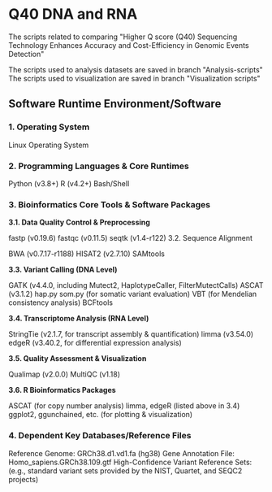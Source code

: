 # Q40 DNA and RNA
The scripts related to comparing "Higher Q score (Q40) Sequencing Technology Enhances Accuracy and Cost-Efficiency in Genomic Events Detection"

The scripts used to analysis datasets are saved in branch "Analysis-scripts"
The scripts used to visualization are saved in branch "Visualization scripts"

## Software Runtime Environment/Software

### 1. Operating System

Linux Operating System
### 2. Programming Languages & Core Runtimes

Python (v3.8+)
R (v4.2+)
Bash/Shell
### 3. Bioinformatics Core Tools & Software Packages

**3.1. Data Quality Control & Preprocessing**

fastp (v0.19.6)
fastqc (v0.11.5)
seqtk (v1.4-r122)
3.2. Sequence Alignment

BWA (v0.7.17-r1188)
HISAT2 (v2.7.10)
SAMtools

**3.3. Variant Calling (DNA Level)**

GATK (v4.4.0, including Mutect2, HaplotypeCaller, FilterMutectCalls)
ASCAT (v3.1.2)
hap.py
som.py (for somatic variant evaluation)
VBT (for Mendelian consistency analysis)
BCFtools

**3.4. Transcriptome Analysis (RNA Level)**

StringTie (v2.1.7, for transcript assembly & quantification)
limma (v3.54.0)
edgeR (v3.40.2, for differential expression analysis)

**3.5. Quality Assessment & Visualization**

Qualimap (v2.0.0)
MultiQC (v1.18)

**3.6. R Bioinformatics Packages**

ASCAT (for copy number analysis)
limma, edgeR (listed above in 3.4)
ggplot2, ggunchained, etc. (for plotting & visualization)
### 4. Dependent Key Databases/Reference Files

Reference Genome: GRCh38.d1.vd1.fa (hg38)
Gene Annotation File: Homo_sapiens.GRCh38.109.gtf
High-Confidence Variant Reference Sets: (e.g., standard variant sets provided by the NIST, Quartet, and SEQC2 projects)

